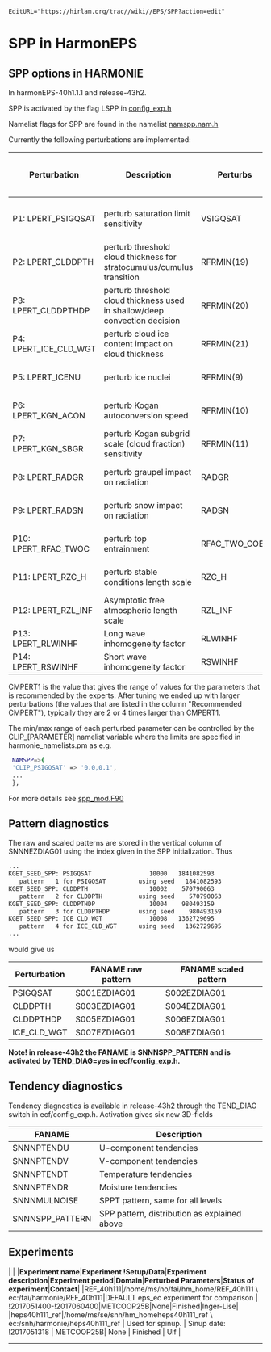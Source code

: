 ```@meta
EditURL="https://hirlam.org/trac//wiki//EPS/SPP?action=edit"
```
# SPP in HarmonEPS

## SPP options in HARMONIE

In harmonEPS-40h1.1.1 and release-43h2.

SPP is activated by the flag LSPP in [ config_exp.h](https://hirlam.org/trac/browser/branches/harmonEPS-40h1.1.1/ecf/config_exp.h)

Namelist flags for SPP are found in the namelist [namspp.nam.h](https://hirlam.org/trac/browser/branches/harmonEPS-40h1.1.1/src/arpifs/namelist/namspp.nam.h)

Currently the following perturbations are implemented:


| **Perturbation** | **Description** | **Perturbs** | **Default mean value** | **Recommended range by physics experts** | **CMPERT1** | **Recommended CMPERT, summer/winter testing** | **Clipping range** | **Status** |
| --- | --- | --- | --- | --- | --- | --- | --- | --- |
| P1:  LPERT_PSIGQSAT | perturb saturation limit sensitivity | VSIGQSAT | changed from 0.02 to 0.03 | 0-0.06 | 0.1 | CMPERT=0.4/0.4 | none | Implemented, works on full size domain| 
| P2:  LPERT_CLDDPTH  | perturb threshold cloud thickness for stratocumulus/cumulus transition | RFRMIN(19) | 2000 | 1000-4000 | 0.1 | Set to FALSE | none  | **Has no impact, to be removed?** | 
| P3:  LPERT_CLDDPTHDP | perturb threshold cloud thickness used in shallow/deep convection decision | RFRMIN(20) | 4000 | 1000-8000 | 0.1 | CMPERT=0.4/0.4 | none | Implemented, works on full size domain | 
| P4:  LPERT_ICE_CLD_WGT | perturb cloud ice content impact on cloud thickness | RFRMIN(21) | 1 | 0-2 | 0.1 | CMPERT=0.4/0.4 | none | Implemented, works on full size domain | 
| P5:  LPERT_ICENU |    perturb ice nuclei | RFRMIN(9) | 1 | 0.1-10 | 0.35 | CMPERT=0.7/1.4, use median | none | Implemented, works on full size domain  | 
| P6:  LPERT_KGN_ACON | perturb Kogan autoconversion speed | RFRMIN(10) | 10 | 2-50 | 0.25 | CMPERT=0.5/0.5 | none | Implemented, works on full size domain |
| P7:  LPERT_KGN_SBGR | perturb Kogan subgrid scale (cloud fraction) sensitivity | RFRMIN(11) | changed from 1 to 0.5 | 0.01-1 (bigger than 0 and less than 1) | 0.1 | CMPERT=0.2/0.2 | 0.0 - 1.0 | Implemented, works on full size domain | 
| P8:  LPERT_RADGR | perturb graupel impact on radiation | RADGR | changed from 0 to 0.5 | 0-1 | 0.15 | CMPERT=0.3/0.3 | 0.0 - 2.0 | Implemented, works on full size domain | 
| P9:  LPERT_RADSN | perturb snow impact on radiation | RADSN | changed from 0 to 0.5 | 0-1 | 0.15 | CMPERT=0.3/0.6? | 0.0 - 2.0 | Implemented, works on full size domain | 
| P10: LPERT_RFAC_TWOC | perturb top entrainment | RFAC_TWO_COEF | 2 | 0.5-3 | 0.1 | CMPERT=0.4/0.4 | none | Implemented, works on full size domain | 
| P11: LPERT_RZC_H | perturb stable conditions length scale | RZC_H | 0.15 | 0.1-0.25 | 0.1 | CMPERT=0.4/0.4 | none | Implemented, works on full size domain | 
| P12: LPERT_RZL_INF | Asymptotic free atmospheric length scale | RZL_INF | 100 | 30-300 | 0.15 | CMPERT=0.6/0.6 | none | Implemented | 
| P13: LPERT_RLWINHF | Long wave inhomogeneity factor | RLWINHF | N/A | ? | ? | ? | none | Implemented | 
| P14: LPERT_RSWINHF | Short wave inhomogeneity factor | RSWINHF | N/A | ? | ? | ? | none | Implemented | 

CMPERT1 is the value that gives the range of values for the parameters that is recommended by the experts. After tuning we ended up with larger perturbations (the values that are listed in the column "Recommended CMPERT"), typically they are 2 or 4 times larger than CMPERT1.

The min/max range of each perturbed parameter can be controlled by the CLIP_[PARAMETER] namelist variable where the limits are specified in harmonie_namelists.pm as e.g.

```bash
 NAMSPP=>{
 'CLIP_PSIGQSAT' => '0.0,0.1',
 ...
 },
```

For more details see [spp_mod.F90](https://hirlam.org/trac/browser/branches/harmonEPS-40h1.1.1/src/arpifs/module/spp_mod.F90)

## Pattern diagnostics

The raw and scaled patterns are stored in the vertical column of SNNNEZDIAG01 using the index given in the SPP initialization. Thus

```bash
...
KGET_SEED_SPP: PSIGQSAT                10000   1841082593
   pattern   1 for PSIGQSAT         using seed   1841082593
KGET_SEED_SPP: CLDDPTH                 10002    570790063
   pattern   2 for CLDDPTH          using seed    570790063
KGET_SEED_SPP: CLDDPTHDP               10004    980493159
   pattern   3 for CLDDPTHDP        using seed    980493159
KGET_SEED_SPP: ICE_CLD_WGT             10008   1362729695
   pattern   4 for ICE_CLD_WGT      using seed   1362729695
...
```

would give us


| **Perturbation** | **FANAME raw pattern** | **FANAME scaled pattern** | 
| --- | --- | --- |
| PSIGQSAT | S001EZDIAG01 | S002EZDIAG01 |
| CLDDPTH | S003EZDIAG01 | S004EZDIAG01 |
| CLDDPTHDP | S005EZDIAG01 | S006EZDIAG01 |
| ICE_CLD_WGT | S007EZDIAG01 | S008EZDIAG01 |


**Note! in release-43h2 the FANAME is SNNNSPP_PATTERN and is activated by TEND_DIAG=yes in ecf/config_exp.h.**

## Tendency diagnostics

Tendency diagnostics is available in release-43h2 through the TEND_DIAG switch in ecf/config_exp.h. Activation gives six new 3D-fields


| **FANAME** | **Description** |
| --- | --- |
| SNNNPTENDU | U-component tendencies |
| SNNNPTENDV | V-component tendencies |
| SNNNPTENDT | Temperature tendencies |
| SNNNPTENDR | Moisture tendencies |
| SNNNMULNOISE | SPPT pattern, same for all levels | 
| SNNNSPP_PATTERN | SPP pattern, distribution as explained above | 


## Experiments


|
|
|**Experiment name**|**Experiment !Setup/Data**|**Experiment description**|**Experiment period**|**Domain**|**Perturbed Parameters**|**Status of experiment**|**Contact**|
|REF_40h111|/home/ms/no/fai/hm_home/REF_40h111 \\ ec:/fai/harmonie/REF_40h111|DEFAULT eps_ec experiment for comparison | !2017051400-!2017060400|METCOOP25B|None|Finished|Inger-Lise|
|heps40h111_ref|/home/ms/se/snh/hm_homeheps40h111_ref \\ ec:/snh/harmonie/heps40h111_ref | Used for spinup. | Sinup date: !2017051318 | METCOOP25B| None | Finished | Ulf |


----


